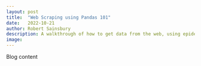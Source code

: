 ```yaml
---
layout: post
title:  "Web Scraping using Pandas 101"
date:   2022-10-21
author: Robert Sainsbury
description: A walkthrough of how to get data from the web, using epidemioligical data as an example
image: 
---
```


Blog content

